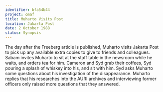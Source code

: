 ```yaml
---
identifier: bfa54b44
project: omaf
title: Muharto Visits Post
location: Jakarta Post
date: 2 October 1988 
status: Synopsis
---
```


The day after the Freeberg article is published, Muharto visits Jakarta Post to pick up any available extra copies to give to friends and colleagues. Sabam invites Muharto to sit at the staff table in the newsroom while he waits, and orders tea for him. Cameron and Syd grab their coffees, Syd pouring a splash of whiskey into his, and sit with him. Syd asks Muharto some questions about his investigation of the disappearance. Muharto replies that his researches into the AURI archives and interviewing former officers only raised more questions that they answered. 



